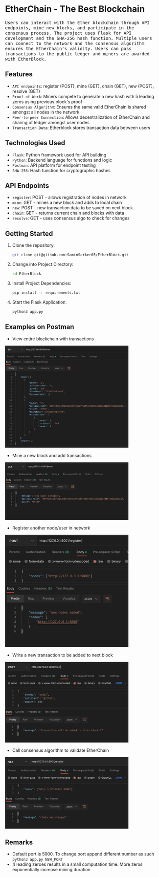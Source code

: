 # EtherChain - The Best Blockchain

<samp>Users can interact with the Ether blockchain through API endpoints, mine new blocks, and participate in the consensus process. The project uses Flask for API development and the SHA-256 hash function. Multiple users can connect to the network and the consensus algorithm ensures the EtherChain's validity. Users can pass transactions to the public ledger and miners are awarded with EtherBlock.</samp>

## Features

- `API endpoints`: register (POST), mine (GET), chain (GET), new (POST), resolve (GET)
- `Proof of Work`: Miners compete to generate a new hash with 5 leading zeros using previous block's proof
- `Consensus Algorithm`: Ensures the same valid EtherChain is shared amongst all nodes in the network
- `Peer-to-peer Connection`: Allows decentralization of EtherChain and sharing of ledger amongst user nodes
- `Transaction Data`: Etherblock stores transaction data between users

## Technologies Used

- `Flask`: Python framework used for API building
- `Python`: Backend language for functions and logic
- `Postman`: API platform for endpoint testing
- `SHA-256`: Hash function for cryptographic hashes

## API Endpoints

- `register`: POST - allows registration of nodes in network
- `mine`: GET - mines a new block and adds to local chain
- `new`: POST - new transaction data to be saved on next block
- `chain`: GET - returns current chain and blocks with data
- `resolve`: GET - uses consensus algo to check for changes

## Getting Started

1. Clone the repository:
   ```bash
   git clone git@github.com:SaminSarker05/EtherBlock.git
   ```
2. Change into Project Directory:
   ```bash
   cd EtherBlock
   ```
3. Install Project Dependencies:
   ```bash
   pip install -r requirements.txt
   ```
4. Start the Flask Application:
   ```bash
   python3 app.py
   ```

## Examples on Postman

- View entire blockchain with transactions
<img src="https://github.com/SaminSarker05/EtherBlock/blob/main/images/chain.png" width=80%>

- Mine a new block and add transactions
<img src="https://github.com/SaminSarker05/EtherBlock/blob/main/images/mine.png" width=80%>

- Register another node/user in network
<img src="https://github.com/SaminSarker05/EtherBlock/blob/main/images/register.png" width=80%>

- Write a new transaction to be added to next block
<img src="https://github.com/SaminSarker05/EtherBlock/blob/main/images/new.png" width=80%>

- Call consensus algorithm to validate EtherChain
<img src="https://github.com/SaminSarker05/EtherBlock/blob/main/images/resolve.png" width=80%>

## Remarks

- Default port is 5000. To change port append different number as such `python3 app.py NEW_PORT`
- 4 leading zeroes results in a small computation time. More zeros exponentially increase mining duration


